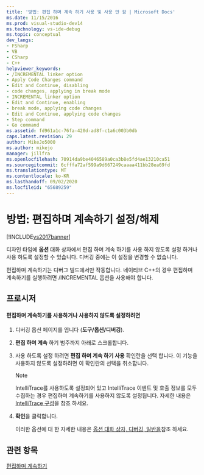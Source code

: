```yaml
---
title: '방법: 편집 하며 계속 하기 사용 및 사용 안 함 | Microsoft Docs'
ms.date: 11/15/2016
ms.prod: visual-studio-dev14
ms.technology: vs-ide-debug
ms.topic: conceptual
dev_langs:
- FSharp
- VB
- CSharp
- C++
helpviewer_keywords:
- /INCREMENTAL linker option
- Apply Code Changes command
- Edit and Continue, disabling
- code changes, applying in break mode
- INCREMENTAL linker option
- Edit and Continue, enabling
- break mode, applying code changes
- Edit and Continue, applying code changes
- Step command
- Go command
ms.assetid: fd961a1c-76fa-420d-ad8f-c1a6c003b0db
caps.latest.revision: 29
author: MikeJo5000
ms.author: mikejo
manager: jillfra
ms.openlocfilehash: 70914da9be4046589a0ca3b8e5fd4ae13210ca51
ms.sourcegitcommit: 6cfffa72af599a9d667249caaaa411bb28ea69fd
ms.translationtype: MT
ms.contentlocale: ko-KR
ms.lasthandoff: 09/02/2020
ms.locfileid: "65689259"
---
```

# <a name="how-to-enable-and-disable-edit-and-continue"></a>방법: 편집하며 계속하기 설정/해제
[!INCLUDE[vs2017banner](../includes/vs2017banner.md)]

디자인 타임에 **옵션** 대화 상자에서 편집 하며 계속 하기를 사용 하지 않도록 설정 하거나 사용 하도록 설정할 수 있습니다. 디버깅 중에는 이 설정을 변경할 수 없습니다.  
  
 편집하며 계속하기는 디버그 빌드에서만 작동합니다. 네이티브 C++의 경우 편집하며 계속하기를 실행하려면 /INCREMENTAL 옵션을 사용해야 합니다.  
  
## <a name="procedures"></a>프로시저  
  
#### <a name="to-enabledisable-edit-and-continue"></a>편집하며 계속하기를 사용하거나 사용하지 않도록 설정하려면  
  
1. 디버깅 옵션 페이지를 엽니다 (**도구/옵션/디버깅**).  
  
2. **편집 하며 계속** 하기 범주까지 아래로 스크롤합니다.  
  
3. 사용 하도록 설정 하려면 **편집 하며 계속 하기 사용** 확인란을 선택 합니다. 이 기능을 사용하지 않도록 설정하려면 이 확인란의 선택을 취소합니다.  
  
   > [!NOTE]
   > IntelliTrace를 사용하도록 설정되어 있고 IntelliTrace 이벤트 및 호출 정보를 모두 수집하는 경우 편집하며 계속하기를 사용하지 않도록 설정됩니다. 자세한 내용은 [IntelliTrace 구성](https://msdn.microsoft.com/7657ecab-e07e-4b1b-872d-f05d966be37e)을 참조 하세요.  
  
4. **확인**을 클릭합니다.  
  
   이러한 옵션에 대 한 자세한 내용은 [옵션 대화 상자, 디버깅, 일반을](../debugger/general-debugging-options-dialog-box.md)참조 하세요.  
  
## <a name="see-also"></a>관련 항목  
 [편집하며 계속하기](../debugger/edit-and-continue.md)

